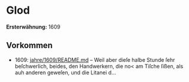 # Glod

**Ersterwähnung:** 1609

## Vorkommen
- 1609: [jahre/1609/README.md](../jahre/1609/README.md) – Weil aber dieſe halbe
Stunde ſehr beſchwerlich, beides, den Handwerkern, die
no< am Tiſche ſißen, als auh anderen geweſen, und die
Litanei d...
